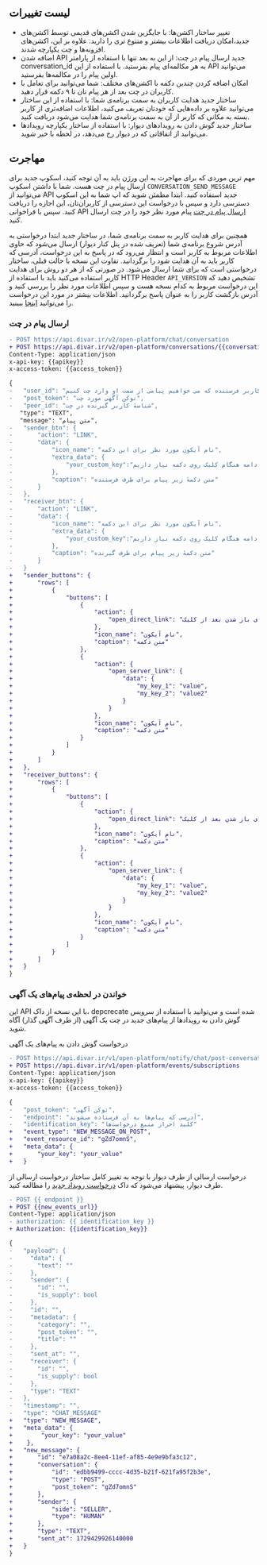 ## لیست تغییرات
- تغییر ساختار اکشن‌ها:‌ با جایگزین شدن اکشن‌های قدیمی توسط اکشن‌های جدید،امکان دریافت اطلاعات بیشتر و متنوع تری را دارید. علاوه بر این، اکشن‌های افزونه‌ها و چت یکپارچه شدند.
 - اضافه شدن API جدید ارسال پیام در چت: از این به بعد تنها با استفاده از پارامتر conversation_id به هر مکالمه‌ای پیام بفرستید.  با استفاده از این API می‌توانید اولین پیام را در مکالمه‌ها بفرستید.
 - امکان اضافه کردن چندین دکمه با اکشن‌های مختلف: شما می‌توانید  برای تعامل با کاربران در چت بعد از هر پیام تان تا ۹ دکمه قرار دهید.
 - ساختار جدید هدایت کاربران به سمت برنامه‌ی شما: با استفاده از این ساختار می‌توانید علاوه بر داده‌هایی که خودتان تعریف می‌کنید، اطلاعات اضافه‌تری از کاربر بسته به مکانی که کاربر از آن به سمت برنامه‌ی شما هدایت می‌شود دریافت کنید.
 - ساختار جدید گوش دادن به رویداد‌های دیوار: با استفاده از ساختار یکپارچه رویدادها می‌توانید از اتفاقاتی که در دیوار رخ می‌دهد، در لحظه با خبر شوید.
   
## مهاجرت
مهم ترین موردی که برای مهاجرت به این ورژن باید به آن توجه کنید، اسکوپ جدید برای ارسال پیام در چت هست. شما با داشتن اسکوپ `CONVERSATION_SEND_MESSAGE` می‌توانید از API جدید استفاده کنید. ابتدا مطمئن شوید که اپ شما به این اسکوپ دسترسی دارد و سپس با درخواست این دسترسی از کاربران‌تان، این اجازه را دریافت کنید. سپس با فراخوانی API [ارسال پیام در چت](chat/send_message.md#درخواست-ارسال-پیام-در-چت) پیام مورد نظر خود را در چت ارسال کنید.

همچنین برای هدایت کاربر به سمت برنامه‌ی شما، در ساختار جدید ابتدا درخواستی به آدرس شروع برنامه‌ی شما (تعریف شده در پنل کنار دیوار) ارسال می‌شود که حاوی اطلاعات مربوط به کاربر است و انتظار می‌رود که در پاسخ به این درخواست، آدرسی  که کاربر باید به آن هدایت شود را برگردانید. تفاوت این نسخه‌ با حالت قبلی، ساختار درخواستی است که برای شما ارسال می‌شود. در صورتی که از هر دو روش برای هدایت کاربر استفاده می‌کنید باید با استفاده از HTTP Header `API_VERSION` تشخیص دهید که این درخواست مربوط به کدام نسخه هست و سپس اطلاعات مورد نظر را بررسی کنید و آدرس بازگشت کاربر را به عنوان پاسخ برگردانید. اطلاعات بیشتر در مورد این درخواست را می‌توانید [اینجا](/widgets/actions/open_server_link.md) ببینید.

### ارسال پیام در چت


 ```diff
- POST https://api.divar.ir/v2/open-platform/chat/conversation
+ POST https://api.divar.ir/v2/open-platform/conversations/{{conversation_id}}/messages
Content-Type: application/json
x-api-key: {{apikey}}
x-access-token: {{access_token}}

{
-   "user_id": "شناسهٔ کاربر فرستنده که می خواهیم پیامی از سمت او وارد چت کنیم",
-   "post_token": "توکن آگهی مورد چت",
-   "peer_id": "شناسهٔ کاربر گیرنده در چت",
    "type": "TEXT",
    "message": "متن پیام",
-   "sender_btn": {
-       "action": "LINK",
-       "data": {
-           "icon_name": "نام آیکون مورد نظر برای این دکمه",
-           "extra_data": {
-               "your_custom_key":"اطلاعاتی که در ادامه هنگام کلیک روی دکمه نیاز داریم"
-           },
-           "caption": "متن دکمهٔ زیر پیام برای طرف فرستنده"
-       }
-   },
-   "receiver_btn": {
-       "action": "LINK",
-       "data": {
-           "icon_name": "نام آیکون مورد نظر برای این دکمه",
-           "extra_data": {
-               "your_custom_key":"اطلاعاتی که در ادامه هنگام کلیک روی دکمه نیاز داریم"
-           },
-           "caption": "متن دکمهٔ زیر پیام برای طرف گیرنده"
-       }
-   }
+   "sender_buttons": {
+       "rows": [
+           {
+               "buttons": [
+                   {
+                       "action": {
+                           "open_direct_link": "آدرس مورد نظر برای باز شدن بعد از کلیک"
+                       },
+                       "icon_name": "نام آیکون",
+                       "caption": "متن دکمه"
+                   },
+                   {
+                       "action": {
+                           "open_server_link": {
+                               "data": {
+                                   "my_key_1": "value",
+                                   "my_key_2": "value2"
+                               }
+                           }
+                       },
+                       "icon_name": "نام آیکون",
+                       "caption": "متن دکمه"
+                   }
+               ]
+           }
+       ]
+   },
+   "receiver_buttons": {
+       "rows": [
+           {
+               "buttons": [
+                   {
+                       "action": {
+                           "open_direct_link": "آدرس مورد نظر برای باز شدن بعد از کلیک"
+                       },
+                       "icon_name": "نام آیکون",
+                       "caption": "متن دکمه"
+                   },
+                   {
+                       "action": {
+                           "open_server_link": {
+                               "data": {
+                                   "my_key_1": "value",
+                                   "my_key_2": "value2"
+                               }
+                           }
+                       },
+                       "icon_name": "نام آیکون",
+                       "caption": "متن دکمه"
+                   }
+               ]
+           }
+       ]
+   }
}
```

### خواندن در لحظه‌ی پیام‌های یک آگهی
این API با این نسخه از داک، depcrecate شده است و می‌توانید با استفاده از سرویس گوش دادن به رویدادها از پیام‌های جدید در چت یک آگهی (از طرف آگهی گذار) آگاه شوید.

درخواست گوش دادن به پیام‌های یک آگهی
```diff
- POST https://api.divar.ir/v1/open-platform/notify/chat/post-conversations
+ POST https://api.divar.ir/v1/open-platform/events/subscriptions
Content-Type: application/json
x-api-key: {{apikey}}
x-access-token: {{access_token}}

{
-   "post_token": "توکن آگهی",
-   "endpoint": "آدرسی که پیام‌ها به آن فرستاده می‌شوند",
-   "identification_key": "کلید احراز منبع درخواست‌ها"
+   "event_type": "NEW_MESSAGE_ON_POST",
+   "event_resource_id": "gZd7omnS",
+   "meta_data": {
+       "your_key": "your_value"
+   }
```

درخواست ارسالی از طرف دیوار
با توجه به تغییر کامل ساختار درخواست ارسالی از طرف دیوار، پیشنهاد می‌شود که داک [درخواست رویداد جدید](/events#درخواست-رویداد-جدید-ارسالی-از-سمت-دیوار) را مطالعه کنید.

```diff
- POST {{ endpoint }}
+ POST {{new_events_url}}
Content-Type: application/json
- authorization: {{ identification_key }}
+ Authorization: {{identification_key}}

{
-   "payload": {
-     "data": {
-       "text": ""
-     },
-     "sender": {
-       "id": "",
-       "is_supply": bool
-     },
-     "id": "",
-     "metadata": {
-       "category": "",
-       "post_token": "",
-       "title": ""
-     },
-     "sent_at": "",
-     "receiver": {
-       "id": "",
-       "is_supply": bool
-     },
-     "type": "TEXT"
-   },
-   "timestamp": "",
-   "type": "CHAT_MESSAGE"
+   "type": "NEW_MESSAGE",
+   "meta_data": {
+        "your_key": "your_value"
+    },
+   "new_message": {
+       "id": "e7a08a2c-8ee4-11ef-af85-4e9e9bfa3c12",
+       "conversation": {
+           "id": "edbb9499-cccc-4d35-b21f-621fa95f2b3e",
+           "type": "POST",
+           "post_token": "gZd7omnS"
+       },
+       "sender": {
+           "side": "SELLER",
+           "type": "HUMAN"
+       },
+       "type": "TEXT",
+       "sent_at": 1729429926140000
+   }
}
```
